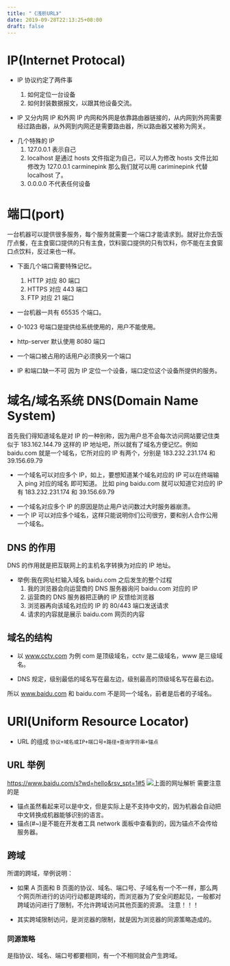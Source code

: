 ```yaml
---
title: "《浅析URL》"
date: 2019-09-28T22:13:25+08:00
draft: false
---
```


# IP(Internet Protocal)

- IP 协议约定了两件事

  1. 如何定位一台设备
  2. 如何封装数据报文，以跟其他设备交流。

- IP 又分内网 IP 和外网 IP
  内网和外网是依靠路由器链接的，从内网到外网需要经过路由器，从外网到内网还是需要路由器，所以路由器又被称为网关。

* 几个特殊的 IP
  1. 127.0.0.1 表示自己
  2. localhost 是通过 hosts 文件指定为自己，可以人为修改 hosts 文件比如修改为 127.0.0.1 carminepink 那么我们就可以用 cariminepink 代替 localhost 了。
  3. 0.0.0.0 不代表任何设备

# 端口(port)

一台机器可以提供很多服务，每个服务就需要一个端口才能请求到。就好比你去饭厅点餐，在主食窗口提供的只有主食，饮料窗口提供的只有饮料，你不能在主食窗口点饮料，反过来也一样。

- 下面几个端口需要特殊记忆。

  1. HTTP 对应 80 端口
  2. HTTPS 对应 443 端口
  3. FTP 对应 21 端口

- 一台机器一共有 65535 个端口。
- 0-1023 号端口是提供给系统使用的，用户不能使用。
- http-server 默认使用 8080 端口
- 一个端口被占用的话用户必须换另一个端口
- IP 和端口缺一不可
  因为 IP 定位一个设备，端口定位这个设备所提供的服务。

# 域名/域名系统 DNS(Domain Name System)

首先我们得知道域名是对 IP 的一种别称，因为用户总不会每次访问网站要记住类似于 183.162.144.79 这样的 IP 地址吧，所以就有了域名方便记忆。例如 baidu.com 就是一个域名，它所对应的 IP 有两个，分别是 183.232.231.174 和 39.156.69.79

- 一个域名可以对应多个 IP，如上，要想知道某个域名对应的 IP 可以在终端输入 ping 对应的域名 即可知道。
  比如 ping baidu.com 就可以知道它对应的 IP 有 183.232.231.174 和 39.156.69.79

* 一个域名对应多个 IP 的原因是防止用户访问数过大时服务器崩溃。
* 一个 IP 可以对应多个域名，这样只能说明你们公司很穷，要和别人合作公用一个域名。

## DNS 的作用

DNS 的作用就是把互联网上的主机名字转换为对应的 IP 地址。

- 举例:我在网址栏输入域名 baidu.com 之后发生的整个过程
  1. 我的浏览器会向运营商的 DNS 服务器询问 baidu.com 对应的 IP
  2. 运营商的 DNS 服务器把正确的 IP 反馈给浏览器
  3. 浏览器再向该域名对应的 IP 的 80/443 端口发送请求
  4. 请求的内容就是展示 baidu.com 网页的内容

## 域名的结构

- 以 www.cctv.com 为例
  com 是顶级域名，cctv 是二级域名，www 是三级域名。

- DNS 规定，级别最低的域名写在最左边，级别最高的顶级域名写在最右边。

所以 www.baidu.com 和 baidu.com 不是同一个域名，前者是后者的子域名。

# URl(Uniform Resource Locator)

- URL 的组成
  `协议+域名或IP+端口号+路径+查询字符串+锚点`

## URL 举例

https://www.baidu.com/s?wd=hello&rsv_spt=1#5
![上面的网址解析](/images/url.jpg)
需要注意的是

- 锚点虽然看起来可以是中文，但是实际上是不支持中文的，因为机器会自动把中文转换成机器能够识别的语言。
- 锚点(#~)是不能在开发者工具 network 面板中查看到的，因为锚点不会传给服务器。

## 跨域

所谓的跨域，举例说明：

- 如果 A 页面和 B 页面的协议、域名、端口号、子域名有一个不一样，那么两个网页所进行的访问行动都是跨域的，而浏览器为了安全问题起见，一般都对跨域访问进行了限制，不允许跨域访问其他页面的资源。
  注意！！！

* 其实跨域限制访问，是浏览器的限制，就是因为浏览器的同源策略造成的。

### 同源策略

是指协议、域名、端口号都要相同，有一个不相同就会产生跨域。
